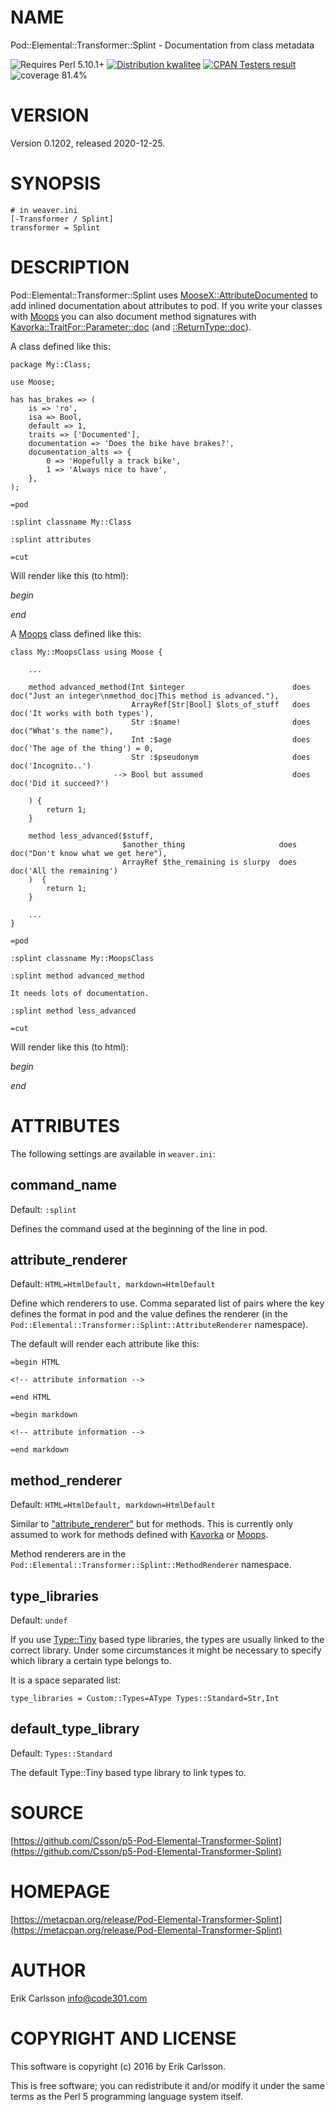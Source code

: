 # NAME

Pod::Elemental::Transformer::Splint - Documentation from class metadata

<div>
    <p>
    <img src="https://img.shields.io/badge/perl-5.10.1+-blue.svg" alt="Requires Perl 5.10.1+" />
    <a href="http://cpants.cpanauthors.org/release/CSSON/Pod-Elemental-Transformer-Splint-0.1202"><img src="http://badgedepot.code301.com/badge/kwalitee/CSSON/Pod-Elemental-Transformer-Splint/0.1202" alt="Distribution kwalitee" /></a>
    <a href="http://matrix.cpantesters.org/?dist=Pod-Elemental-Transformer-Splint%200.1202"><img src="http://badgedepot.code301.com/badge/cpantesters/Pod-Elemental-Transformer-Splint/0.1202" alt="CPAN Testers result" /></a>
    <img src="https://img.shields.io/badge/coverage-81.4%-orange.svg" alt="coverage 81.4%" />
    </p>
</div>

# VERSION

Version 0.1202, released 2020-12-25.

# SYNOPSIS

    # in weaver.ini
    [-Transformer / Splint]
    transformer = Splint

# DESCRIPTION

Pod::Elemental::Transformer::Splint uses [MooseX::AttributeDocumented](https://metacpan.org/pod/MooseX::AttributeDocumented) to add inlined documentation about attributes to pod.
If you write your classes with [Moops](https://metacpan.org/pod/Moops) you can also document method signatures with [Kavorka::TraitFor::Parameter::doc](https://metacpan.org/pod/Kavorka::TraitFor::Parameter::doc) (and [::ReturnType::doc](https://metacpan.org/pod/Kavorka::TraitFor::ReturnType::doc)).

A class defined like this:

    package My::Class;

    use Moose;

    has has_brakes => (
        is => 'ro',
        isa => Bool,
        default => 1,
        traits => ['Documented'],
        documentation => 'Does the bike have brakes?',
        documentation_alts => {
            0 => 'Hopefully a track bike',
            1 => 'Always nice to have',
        },
    );

    =pod

    :splint classname My::Class

    :splint attributes

    =cut

Will render like this (to html):

_begin_

_end_

A [Moops](https://metacpan.org/pod/Moops) class defined like this:

    class My::MoopsClass using Moose {

        ...

        method advanced_method(Int $integer                        does doc("Just an integer\nmethod_doc|This method is advanced."),
                               ArrayRef[Str|Bool] $lots_of_stuff   does doc('It works with both types'),
                               Str :$name!                         does doc("What's the name"),
                               Int :$age                           does doc('The age of the thing') = 0,
                               Str :$pseudonym                     does doc('Incognito..')
                           --> Bool but assumed                    does doc('Did it succeed?')

        ) {
            return 1;
        }

        method less_advanced($stuff,
                             $another_thing                     does doc("Don't know what we get here"),
                             ArrayRef $the_remaining is slurpy  does doc('All the remaining')
        )  {
            return 1;
        }

        ...
    }

    =pod

    :splint classname My::MoopsClass

    :splint method advanced_method

    It needs lots of documentation.

    :splint method less_advanced

    =cut

Will render like this (to html):

_begin_

_end_

# ATTRIBUTES

The following settings are available in `weaver.ini`:

## command\_name

Default: `:splint`

Defines the command used at the beginning of the line in pod.

## attribute\_renderer

Default: `HTML=HtmlDefault, markdown=HtmlDefault`

Define which renderers to use. Comma separated list of pairs where the key defines the format in pod and the value defines the renderer (in the `Pod::Elemental::Transformer::Splint::AttributeRenderer` namespace).

The default will render each attribute like this:

    =begin HTML

    <!-- attribute information -->

    =end HTML

    =begin markdown

    <!-- attribute information -->

    =end markdown

## method\_renderer

Default: `HTML=HtmlDefault, markdown=HtmlDefault`

Similar to ["attribute\_renderer"](#attribute_renderer) but for methods. This is currently only assumed to work for methods defined with [Kavorka](https://metacpan.org/pod/Kavorka) or [Moops](https://metacpan.org/pod/Moops).

Method renderers are in the `Pod::Elemental::Transformer::Splint::MethodRenderer` namespace.

## type\_libraries

Default: `undef`

If you use [Type::Tiny](https://metacpan.org/pod/Type::Tiny) based type libraries, the types are usually linked to the correct library. Under some circumstances it might be necessary to specify which library a certain type
belongs to.

It is a space separated list:

    type_libraries = Custom::Types=AType Types::Standard=Str,Int

## default\_type\_library

Default: `Types::Standard`

The default Type::Tiny based type library to link types to.

# SOURCE

[https://github.com/Csson/p5-Pod-Elemental-Transformer-Splint](https://github.com/Csson/p5-Pod-Elemental-Transformer-Splint)

# HOMEPAGE

[https://metacpan.org/release/Pod-Elemental-Transformer-Splint](https://metacpan.org/release/Pod-Elemental-Transformer-Splint)

# AUTHOR

Erik Carlsson <info@code301.com>

# COPYRIGHT AND LICENSE

This software is copyright (c) 2016 by Erik Carlsson.

This is free software; you can redistribute it and/or modify it under
the same terms as the Perl 5 programming language system itself.
